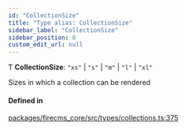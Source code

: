 ```yaml
---
id: "CollectionSize"
title: "Type alias: CollectionSize"
sidebar_label: "CollectionSize"
sidebar_position: 0
custom_edit_url: null
---
```


Ƭ **CollectionSize**: ``"xs"`` \| ``"s"`` \| ``"m"`` \| ``"l"`` \| ``"xl"``

Sizes in which a collection can be rendered

#### Defined in

[packages/firecms_core/src/types/collections.ts:375](https://github.com/FireCMSco/firecms/blob/d45f3739/packages/firecms_core/src/types/collections.ts#L375)

